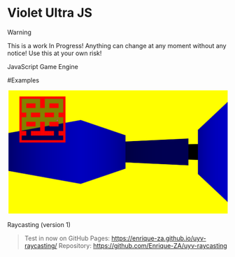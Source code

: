 # Violet Ultra JS

> [!WARNING]
> This is a work In Progress! Anything can change at any moment without any notice! Use this at your own risk!

JavaScript Game Engine

#Examples

![screenshot](./screenshot.png)

Raycasting (version 1)

> Test in now on GitHub Pages: https://enrique-za.github.io/uyv-raycasting/
> Repository: https://github.com/Enrique-ZA/uyv-raycasting
